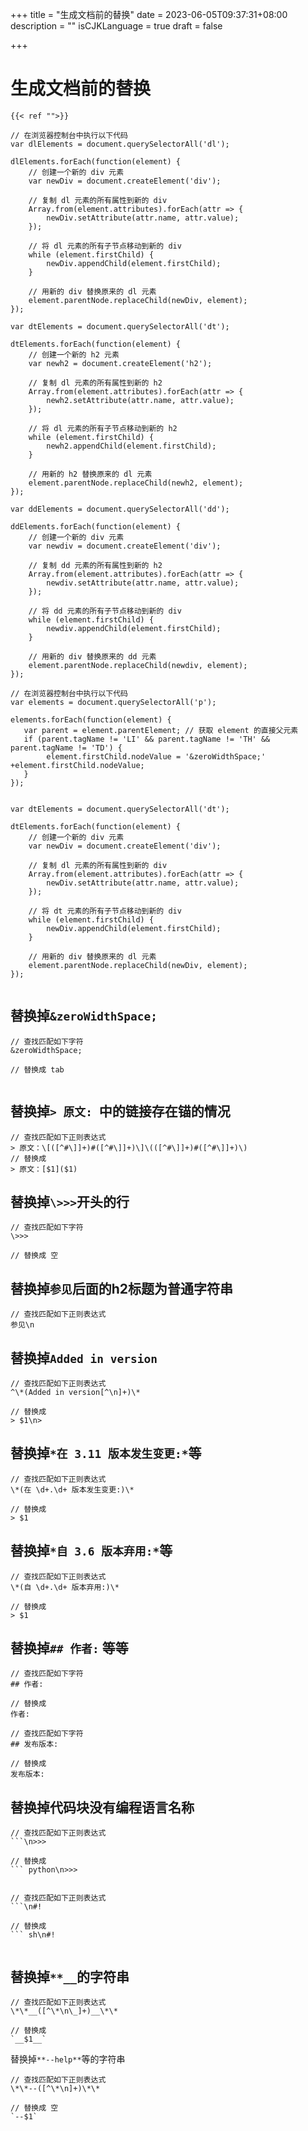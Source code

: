 +++
title = "生成文档前的替换"
date = 2023-06-05T09:37:31+08:00
description = ""
isCJKLanguage = true
draft = false

+++

# 生成文档前的替换

```
{{< ref "">}}

// 在浏览器控制台中执行以下代码
var dlElements = document.querySelectorAll('dl');

dlElements.forEach(function(element) {        
    // 创建一个新的 div 元素
    var newDiv = document.createElement('div');
    
    // 复制 dl 元素的所有属性到新的 div
    Array.from(element.attributes).forEach(attr => {
        newDiv.setAttribute(attr.name, attr.value);
    });
    
    // 将 dl 元素的所有子节点移动到新的 div
    while (element.firstChild) {
        newDiv.appendChild(element.firstChild);
    }
    
    // 用新的 div 替换原来的 dl 元素
    element.parentNode.replaceChild(newDiv, element);
});

var dtElements = document.querySelectorAll('dt');

dtElements.forEach(function(element) {        
    // 创建一个新的 h2 元素
    var newh2 = document.createElement('h2');
    
    // 复制 dl 元素的所有属性到新的 h2
    Array.from(element.attributes).forEach(attr => {
        newh2.setAttribute(attr.name, attr.value);
    });
    
    // 将 dl 元素的所有子节点移动到新的 h2
    while (element.firstChild) {
        newh2.appendChild(element.firstChild);
    }
    
    // 用新的 h2 替换原来的 dl 元素
    element.parentNode.replaceChild(newh2, element);
});

var ddElements = document.querySelectorAll('dd');

ddElements.forEach(function(element) {        
    // 创建一个新的 div 元素
    var newdiv = document.createElement('div');
    
    // 复制 dd 元素的所有属性到新的 h2
    Array.from(element.attributes).forEach(attr => {
        newdiv.setAttribute(attr.name, attr.value);
    });
    
    // 将 dd 元素的所有子节点移动到新的 div
    while (element.firstChild) {
        newdiv.appendChild(element.firstChild);
    }
    
    // 用新的 div 替换原来的 dd 元素
    element.parentNode.replaceChild(newdiv, element);
});

// 在浏览器控制台中执行以下代码
var elements = document.querySelectorAll('p');

elements.forEach(function(element) {        
   var parent = element.parentElement; // 获取 element 的直接父元素
   if (parent.tagName != 'LI' && parent.tagName != 'TH' && parent.tagName != 'TD') {
   		element.firstChild.nodeValue = '&zeroWidthSpace;' +element.firstChild.nodeValue;
   }
});


var dtElements = document.querySelectorAll('dt');

dtElements.forEach(function(element) {        
    // 创建一个新的 div 元素
    var newDiv = document.createElement('div');
    
    // 复制 dl 元素的所有属性到新的 div
    Array.from(element.attributes).forEach(attr => {
        newDiv.setAttribute(attr.name, attr.value);
    });
    
    // 将 dt 元素的所有子节点移动到新的 div
    while (element.firstChild) {
        newDiv.appendChild(element.firstChild);
    }
    
    // 用新的 div 替换原来的 dl 元素
    element.parentNode.replaceChild(newDiv, element);
});


```

## 替换掉`&zeroWidthSpace;`

```
// 查找匹配如下字符
&zeroWidthSpace;

// 替换成 tab
​	
```

## 替换掉`> 原文: `中的链接存在锚的情况

```
// 查找匹配如下正则表达式
> 原文：\[([^#\]]+)#([^#\]]+)\]\(([^#\]]+)#([^#\]]+)\)
// 替换成
> 原文：[$1]($1)
```



## 替换掉`\>>>`开头的行

```
// 查找匹配如下字符
\>>>

// 替换成 空

```

## 替换掉`参见`后面的h2标题为普通字符串

```
// 查找匹配如下正则表达式
参见\n

```

## 替换掉`Added in version`

```
// 查找匹配如下正则表达式
^\*(Added in version[^\n]+)\*

// 替换成
> $1\n>
```

## 替换掉`*在 3.11 版本发生变更:*`等

```
// 查找匹配如下正则表达式
\*(在 \d+.\d+ 版本发生变更:)\*

// 替换成
> $1
```

## 替换掉`*自 3.6 版本弃用:*`等

```
// 查找匹配如下正则表达式
\*(自 \d+.\d+ 版本弃用:)\*

// 替换成
> $1
```



## 替换掉`## 作者:`  等等

```
// 查找匹配如下字符
## 作者:

// 替换成
作者:

// 查找匹配如下字符
## 发布版本:

// 替换成
发布版本:
```

## 替换掉代码块没有编程语言名称

```
// 查找匹配如下正则表达式
```\n>>>

// 替换成
``` python\n>>>


// 查找匹配如下正则表达式
```\n#!

// 替换成
``` sh\n#!


```



## 替换掉`**__`的字符串

```
// 查找匹配如下正则表达式
\*\*__([^\*\n\_]+)__\*\*

// 替换成
`__$1__`
```

替换掉`**--help**`等的字符串

```
// 查找匹配如下正则表达式
\*\*--([^\*\n]+)\*\*

// 替换成 空
`--$1`
```

